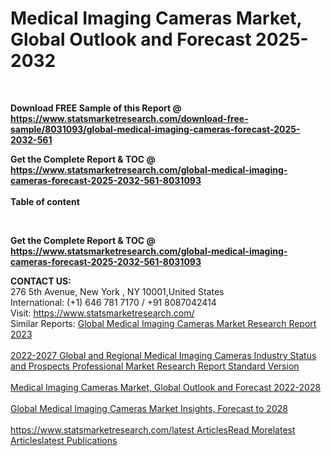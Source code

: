 <h1>Medical Imaging Cameras Market, Global Outlook and Forecast 2025-2032</h1><br/><p><strong>Download FREE Sample of this Report @ <a href="https://www.statsmarketresearch.com/download-free-sample/8031093/global-medical-imaging-cameras-forecast-2025-2032-561">https://www.statsmarketresearch.com/download-free-sample/8031093/global-medical-imaging-cameras-forecast-2025-2032-561</a></strong></p><div><b>Get the Complete Report & TOC @ <a href="https://www.statsmarketresearch.com/global-medical-imaging-cameras-forecast-2025-2032-561-8031093">https://www.statsmarketresearch.com/global-medical-imaging-cameras-forecast-2025-2032-561-8031093</a></b></div><br><b>Table of content</b><p><br><div><b>Get the Complete Report & TOC @ <a href="https://www.statsmarketresearch.com/global-medical-imaging-cameras-forecast-2025-2032-561-8031093">https://www.statsmarketresearch.com/global-medical-imaging-cameras-forecast-2025-2032-561-8031093</a></b></div></p> <b>CONTACT US:</b><br>276 5th Avenue, New York , NY 10001,United States<br>International: (+1) 646 781 7170 / +91 8087042414<br>Visit: <a href="https://www.statsmarketresearch.com/">https://www.statsmarketresearch.com/</a><br>Similar Reports: <a href="https://www.statsmarketresearch.com/global-medical-imaging-cameras-forecast-2025-2032-561-8031093">Global Medical Imaging Cameras Market Research Report 2023</a><br/><br/><a href="https://www.statsmarketresearch.com/global-medical-imaging-cameras-forecast-2025-2032-561-8031093">2022-2027 Global and Regional Medical Imaging Cameras Industry Status and Prospects Professional Market Research Report Standard Version</a><br/><br/><a href="https://www.statsmarketresearch.com/global-medical-imaging-cameras-forecast-2025-2032-561-8031093">Medical Imaging Cameras Market, Global Outlook and Forecast 2022-2028</a><br/><br/><a href="https://www.statsmarketresearch.com/global-medical-imaging-cameras-forecast-2025-2032-561-8031093">Global Medical Imaging Cameras Market Insights, Forecast to 2028</a><br/><br/><a href="https://gyeongbokgung.com">https://www.statsmarketresearch.com/</a><a href="https://hallyeomaritime.com">latest Articles</a><a href="https://jingwansa.com">Read More</a><a href=https://nguoiviet.jp/">latest Articles</a><a href="https://www.intelmarketresearch.com/">latest Publications</a>